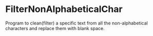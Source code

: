 # FilterNonAlphabeticalChar
Program to clean(filter) a specific text from all the non-alphabetical characters and replace them with blank space.
